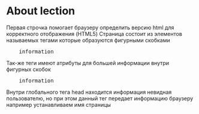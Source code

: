 # About lection

<p>Первая строчка помогает браузеру определить версию html для корректного отображения (HTML5)
Страница состоит из элементов называемых тегами которые образуются фигурными скобками</p>

<pre>
    <tag>information</tag>
</pre>

<p>Так-же теги имеют атрибуты для большей информации внутри фигурных скобок</p>

<pre>
    <tag atribute_1, attribute_n>information</tag>
</pre>

<p>Внутри глобального тега head находится информация невидная пользователю, но
при этом данный тег передает информацию браузеру например устанавливаем имя страницы</p>

<pre>
    <head>
        <title>Name of the page</title>
    </head>
</pre>
